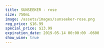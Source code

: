 ```yaml
---
title: SUNSEEKER - rose
size: 750mL
image: /assets/images/sunseeker-rose.png
reg_price: $16.99
special_price: $13.99
expiration_date: 2019-05-14 00:00:00 -0600
show_wine: true
---
```


